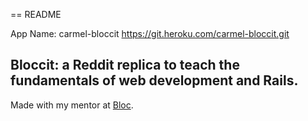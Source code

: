 == README

App Name: carmel-bloccit
https://git.heroku.com/carmel-bloccit.git

## Bloccit: a Reddit replica to teach the fundamentals of web development and Rails.

Made with my mentor at [Bloc](http://bloc.io).